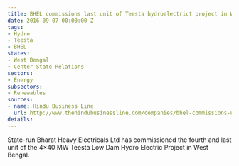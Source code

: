 ```yaml
---
title: BHEL commissions last unit of Teesta hydroelectrict project in West Bengal
date: 2016-09-07 00:00:00 Z
tags:
- Hydro
- Teesta
- BHEL
states:
- West Bengal
- Center-State Relations
sectors:
- Energy
subsectors:
- Renewables
sources:
- name: Hindu Business Line
  url: http://www.thehindubusinessline.com/companies/bhel-commissions-unit4-of-teesta-power-project/article9065434.ece
details: 
---
```


State-run Bharat Heavy Electricals Ltd has commissioned the fourth and last unit of the 4×40 MW Teesta Low Dam Hydro Electric Project in West Bengal.
